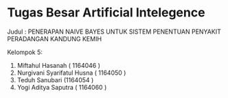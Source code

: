 # Tugas Besar Artificial Intelegence

Judul :
PENERAPAN NAIVE BAYES UNTUK SISTEM PENENTUAN PENYAKIT PERADANGAN KANDUNG KEMIH

Kelompok 5:
1. Miftahul Hasanah ( 1164046 )
2. Nurgivani Syarifatul Husna ( 1164050 )
3. Teduh Sanubari (1164054 )
4. Yogi Aditya Saputra ( 1164060 )
